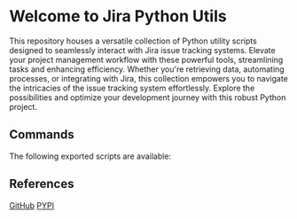 # Welcome to Jira Python Utils

This repository houses a versatile collection of Python utility scripts designed to seamlessly interact with Jira issue tracking systems. Elevate your project management workflow with these powerful tools, streamlining tasks and enhancing efficiency. Whether you're retrieving data, automating processes, or integrating with Jira, this collection empowers you to navigate the intricacies of the issue tracking system effortlessly. Explore the possibilities and optimize your development journey with this robust Python project.

## Commands

The following exported scripts are available:

## References

[GitHub](https://github.com/jai-python3/jira-python-utils)
[PYPI](https://pypi.org/project/jira-python-utils/)

